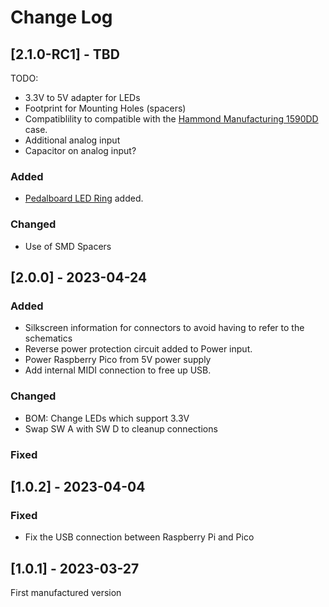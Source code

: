 # Change Log

## [2.1.0-RC1] - TBD

TODO:

- 3.3V to 5V adapter for LEDs
- Footprint for Mounting Holes (spacers)
- Compatiblility to compatible with the [Hammond Manufacturing 1590DD](https://www.hammfg.com/files/parts/pdf/1590DD.pdf) case.
- Additional analog input
- Capacitor on analog input?

### Added

- [Pedalboard LED Ring](https://github.com/pedalboard/pedalboard-led-ring) added.

### Changed

- Use of SMD Spacers

## [2.0.0] - 2023-04-24

### Added

- Silkscreen information for connectors to avoid having to refer to the schematics
- Reverse power protection circuit added to Power input.
- Power Raspberry Pico from 5V power supply
- Add internal MIDI connection to free up USB.

### Changed

- BOM: Change LEDs which support 3.3V
- Swap SW A with SW D to cleanup connections

### Fixed

## [1.0.2] - 2023-04-04

### Fixed

- Fix the USB connection between Raspberry Pi and Pico

## [1.0.1] - 2023-03-27

First manufactured version
